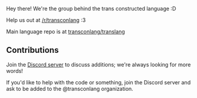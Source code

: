 Hey there! We're the group behind the trans constructed language :D

Help us out at [/r/transconlang](https://www.reddit.com/r/transconlang/) :3

Main language repo is at [transconlang/translang](https://github.com/transconlang/translang)

## Contributions

Join the [Discord server](https://discord.gg/YykFdYFv5T) to discuss additions; we're always looking for more words!

If you'd like to help with the code or something, join the Discord server and ask to be added to the @transconlang organization.
